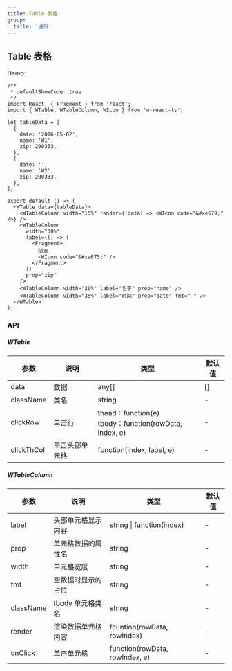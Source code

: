 ```yaml
---
title: Table 表格
group:
  title: '通用'
---
```


## Table 表格

Demo:

```tsx
/**
 * defaultShowCode: true
 */
import React, { Fragment } from 'react';
import { WTable, WTableColumn, WIcon } from 'w-react-ts';

let tableData = [
  {
    date: '2016-05-02',
    name: 'W1',
    zip: 200333,
  },
  {
    date: '',
    name: 'W2',
    zip: 200333,
  },
];

export default () => (
  <WTable data={tableData}>
    <WTableColumn width="15%" render={(data) => <WIcon code="&#xe679;" />} />
    <WTableColumn
      width="30%"
      label={() => (
        <Fragment>
          随意
          <WIcon code="&#xe675;" />
        </Fragment>
      )}
      prop="zip"
    />
    <WTableColumn width="20%" label="名字" prop="name" />
    <WTableColumn width="35%" label="时间" prop="date" fmt="-" />
  </WTable>
);
```

### API

##### WTable

| 参数 | 说明 | 类型 | 默认值 |
| --- | --- | --- | --- |
| data | 数据 | any[] | [] |
| className | 类名 | string | - |
| clickRow | 单击行 | thead：function(e) <br/> tbody：function(rowData, index, e) | - |
| clickThCol | 单击头部单元格 | function(index, label, e) | - |

##### WTableColumn

| 参数      | 说明               | 类型                           | 默认值 |
| --------- | ------------------ | ------------------------------ | ------ |
| label     | 头部单元格显示内容 | string \| function(index)      | -      |
| prop      | 单元格数据的属性名 | string                         | -      |
| width     | 单元格宽度         | string                         | -      |
| fmt       | 空数据时显示的占位 | string                         | -      |
| className | tbody 单元格类名   | string                         | -      |
| render    | 渲染数据单元格内容 | fcuntion(rowData, rowIndex)    | -      |
| onClick   | 单击单元格         | function(rowData, rowIndex, e) | -      |
